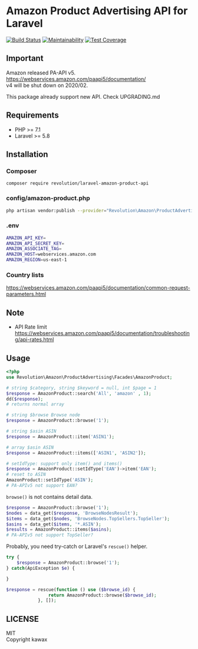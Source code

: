 # Amazon Product Advertising API for Laravel

[![Build Status](https://travis-ci.org/kawax/laravel-amazon-product-api.svg?branch=master)](https://travis-ci.org/kawax/laravel-amazon-product-api)
[![Maintainability](https://api.codeclimate.com/v1/badges/d835c616dc9f95faf516/maintainability)](https://codeclimate.com/github/kawax/laravel-amazon-product-api/maintainability)
[![Test Coverage](https://api.codeclimate.com/v1/badges/d835c616dc9f95faf516/test_coverage)](https://codeclimate.com/github/kawax/laravel-amazon-product-api/test_coverage)

## Important
Amazon released PA-API v5. https://webservices.amazon.com/paapi5/documentation/  
v4 will be shut down on 2020/02.

This package already support new API. Check UPGRADING.md

## Requirements
- PHP >= 7.1
- Laravel >= 5.8

## Installation

### Composer
```
composer require revolution/laravel-amazon-product-api
```

### config/amazon-product.php
```bash
php artisan vendor:publish --provider="Revolution\Amazon\ProductAdvertising\Providers\AmazonProductServiceProvider"
```

### .env
```bash
AMAZON_API_KEY=
AMAZON_API_SECRET_KEY=
AMAZON_ASSOCIATE_TAG=
AMAZON_HOST=webservices.amazon.com
AMAZON_REGION=us-east-1
```

### Country lists
https://webservices.amazon.com/paapi5/documentation/common-request-parameters.html

## Note
- API Rate limit https://webservices.amazon.com/paapi5/documentation/troubleshooting/api-rates.html

## Usage

```php
<?php
use Revolution\Amazon\ProductAdvertising\Facades\AmazonProduct;

# string $category, string $keyword = null, int $page = 1
$response = AmazonProduct::search('All', 'amazon' , 1);
dd($response);
# returns normal array

# string $browse Browse node
$response = AmazonProduct::browse('1');

# string $asin ASIN
$response = AmazonProduct::item('ASIN1');

# array $asin ASIN
$response = AmazonProduct::items(['ASIN1', 'ASIN2']);

# setIdType: support only item() and items()
$response = AmazonProduct::setIdType('EAN')->item('EAN');
# reset to ASIN
AmazonProduct::setIdType('ASIN');
# PA-APIv5 not support EAN?
```

`browse()` is not contains detail data.

```php
$response = AmazonProduct::browse('1');
$nodes = data_get($response, 'BrowseNodesResult');
$items = data_get($nodes, 'BrowseNodes.TopSellers.TopSeller');
$asins = data_get($items, '*.ASIN');
$results = AmazonProduct::items($asins);
# PA-APIv5 not support TopSeller?
```

Probably, you need try-catch or Laravel's `rescue()` helper.

```php
try {
    $response = AmazonProduct::browse('1');
} catch(ApiException $e) {

}

$response = rescue(function () use ($browse_id) {
                return AmazonProduct::browse($browse_id);
            }, []);
```

## LICENSE
MIT  
Copyright kawax
